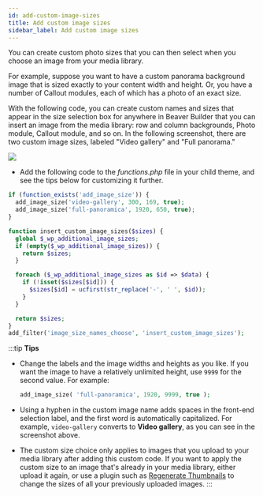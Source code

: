 ```yaml
---
id: add-custom-image-sizes
title: Add custom image sizes
sidebar_label: Add custom image sizes
---
```


You can create custom photo sizes that you can then select when you choose an
image from your media library.

For example, suppose you want to have a custom panorama background image that
is sized exactly to your content width and height. Or, you have a number of
Callout modules, each of which has a photo of an exact size.

With the following code, you can create custom names and sizes that appear in
the size selection box for anywhere in Beaver Builder that you can insert an
image from the media library: row and column backgrounds, Photo module,
Callout module, and so on. In the following screenshot, there are two custom
image sizes, labeled "Video gallery" and "Full panorama."

![](/img/how-to-tips-custom-image-size.png)

  * Add the following code to the *functions.php* file in your child theme, and see the tips below for customizing it further.

  ```php
  if (function_exists('add_image_size')) {
    add_image_size('video-gallery', 300, 169, true);
    add_image_size('full-panoramica', 1920, 650, true);
  }

  function insert_custom_image_sizes($sizes) {
    global $_wp_additional_image_sizes;
    if (empty($_wp_additional_image_sizes)) {
      return $sizes;
    }

    foreach ($_wp_additional_image_sizes as $id => $data) {
      if (!isset($sizes[$id])) {
        $sizes[$id] = ucfirst(str_replace('-', ' ', $id));
      }
    }

    return $sizes;
  }
  add_filter('image_size_names_choose', 'insert_custom_image_sizes');
  ```

:::tip **Tips**
* Change the labels and the image widths and heights as you like. If you
want the image to have a relatively unlimited height, use `9999` for the
second value. For example:  

  ```php
  add_image_size( 'full-panoramica', 1920, 9999, true );
  ```

* Using a hyphen in the custom image name adds spaces in the front-end
selection label, and the first word is automatically capitalized. For example,
`video-gallery` converts to **Video gallery**, as you can see in the
screenshot above.

* The custom size choice only applies to images that you upload to your
media library after adding this custom code. If you want to apply the custom
size to an image that's already in your media library, either upload it again,
or use a plugin such as [Regenerate Thumbnails](https://wordpress.org/plugins/regenerate-thumbnails/) to change the sizes of all your previously uploaded images.
:::
